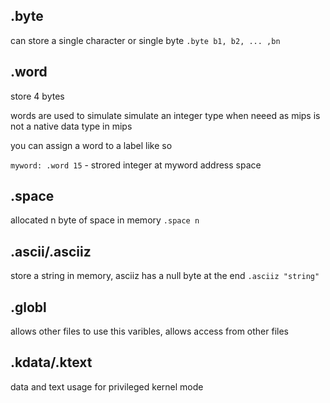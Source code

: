 
## .byte

can store a single character or single byte `.byte b1, b2, ... ,bn`

## .word 

store 4 bytes

words are used to simulate simulate an integer type when neeed as mips is not a native data type in mips

you can assign a word to a label like so

`myword: .word 15` - strored integer at myword address space

## .space

allocated n byte of space in memory `.space n`

## .ascii/.asciiz

store a string in memory, asciiz has a null byte at the end 
`.asciiz "string"`

## .globl

allows other files to use this varibles, allows access from other files

## .kdata/.ktext

data and text usage for privileged kernel mode 